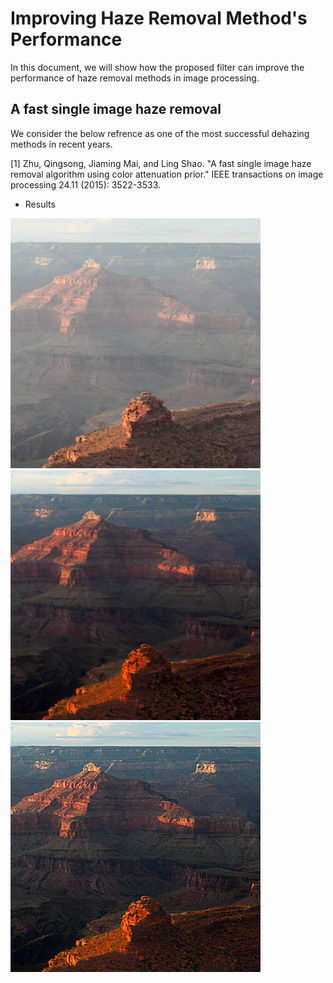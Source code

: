 # Improving Haze Removal Method's Performance
In this document, we will show how the proposed filter can improve the performance of haze removal methods in image processing. 
## A fast single image haze removal
We consider the below refrence as one of the most successful dehazing methods in recent years.

<a id="1">[1]</a>
Zhu, Qingsong, Jiaming Mai, and Ling Shao. "A fast single image haze removal algorithm using color attenuation prior." IEEE transactions on image processing 24.11 (2015): 3522-3533.
- Results
<img src="https://github.com/onionhub/TIP/blob/Drafts/Drafts/test1.png" width="400" height="400">
<img src="https://github.com/onionhub/TIP/blob/Drafts/Drafts/fast.png" width="400" height="400">
<img src="https://github.com/onionhub/TIP/blob/Drafts/Drafts/preprocessed.png" width="400" height="400">
